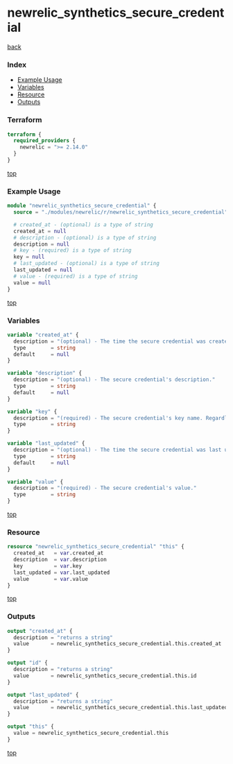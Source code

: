 # newrelic_synthetics_secure_credential

[back](../newrelic.md)

### Index

- [Example Usage](#example-usage)
- [Variables](#variables)
- [Resource](#resource)
- [Outputs](#outputs)

### Terraform

```terraform
terraform {
  required_providers {
    newrelic = ">= 2.14.0"
  }
}
```

[top](#index)

### Example Usage

```terraform
module "newrelic_synthetics_secure_credential" {
  source = "./modules/newrelic/r/newrelic_synthetics_secure_credential"

  # created_at - (optional) is a type of string
  created_at = null
  # description - (optional) is a type of string
  description = null
  # key - (required) is a type of string
  key = null
  # last_updated - (optional) is a type of string
  last_updated = null
  # value - (required) is a type of string
  value = null
}
```

[top](#index)

### Variables

```terraform
variable "created_at" {
  description = "(optional) - The time the secure credential was created."
  type        = string
  default     = null
}

variable "description" {
  description = "(optional) - The secure credential's description."
  type        = string
  default     = null
}

variable "key" {
  description = "(required) - The secure credential's key name. Regardless of the case used in the configuration, the provider will provide an upcased key to the underlying API."
  type        = string
}

variable "last_updated" {
  description = "(optional) - The time the secure credential was last updated."
  type        = string
  default     = null
}

variable "value" {
  description = "(required) - The secure credential's value."
  type        = string
}
```

[top](#index)

### Resource

```terraform
resource "newrelic_synthetics_secure_credential" "this" {
  created_at   = var.created_at
  description  = var.description
  key          = var.key
  last_updated = var.last_updated
  value        = var.value
}
```

[top](#index)

### Outputs

```terraform
output "created_at" {
  description = "returns a string"
  value       = newrelic_synthetics_secure_credential.this.created_at
}

output "id" {
  description = "returns a string"
  value       = newrelic_synthetics_secure_credential.this.id
}

output "last_updated" {
  description = "returns a string"
  value       = newrelic_synthetics_secure_credential.this.last_updated
}

output "this" {
  value = newrelic_synthetics_secure_credential.this
}
```

[top](#index)